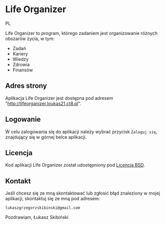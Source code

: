 Life Organizer
==================================================

PL

Life Organizer to program, którego zadaniem jest organizowanie różnych obszarów życia, w tym:

 * Zadań
 * Kariery
 * Wiedzy
 * Zdrowia
 * Finansów

## Adres strony

Aplikacja Life Organizer jest dostępna pod adresem "http://lifeorganizer.loukas21.ct8.pl".

## Logowanie

W celu zalogowania się do aplikacji należy wybrać przycisk `Zaloguj się`, znajdujący się w górnej belce aplikacji.


## Licencja

Kod aplikacji Life Organizer został udostępniony pod [Licencją BSD](https://en.wikipedia.org/wiki/BSD_licenses).

## Kontakt

Jeśli chcesz się ze mną skontaktować lub zgłosić błąd znaleziony w mojej aplikacji, skontaktuj się ze mną pod adresem:

```
lukaszgrzegorzskibinski@gmail.com
```


Pozdrawiam,
Łukasz Skibiński
